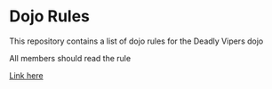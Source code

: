 Dojo Rules
==========

This repository contains a list of dojo rules for the Deadly Vipers dojo

All members should read the rule

[Link here](https://github.com/deadlyvipers)
